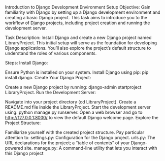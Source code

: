 Introduction to Django Development Environment Setup
Objective: Gain familiarity with Django by setting up a Django development environment and creating a basic Django project. This task aims to introduce you to the workflow of Django projects, including project creation and running the development server.

Task Description: Install Django and create a new Django project named LibraryProject. This initial setup will serve as the foundation for developing Django applications. You’ll also explore the project’s default structure to understand the roles of various components.

Steps: Install Django:

Ensure Python is installed on your system. Install Django using pip: pip install django. Create Your Django Project:

Create a new Django project by running: django-admin startproject LibraryProject. Run the Development Server:

Navigate into your project directory (cd LibraryProject). Create a README.md file inside the LibraryProject. Start the development server using: python manage.py runserver. Open a web browser and go to http://127.0.0.1:8000/ to view the default Django welcome page. Explore the Project Structure:

Familiarize yourself with the created project structure. Pay particular attention to: settings.py: Configuration for the Django project. urls.py: The URL declarations for the project; a “table of contents” of your Django-powered site. manage.py: A command-line utility that lets you interact with this Django project
